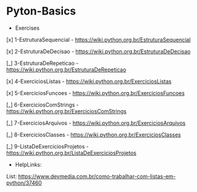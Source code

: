 
# Pyton-Basics

- Exercises

[x] 1-EstruturaSequencial - https://wiki.python.org.br/EstruturaSequencial 

[x] 2-EstruturaDeDecisao - https://wiki.python.org.br/EstruturaDeDecisao 

[_] 3-EstruturaDeRepeticao - https://wiki.python.org.br/EstruturaDeRepeticao 

[x] 4-ExerciciosListas - https://wiki.python.org.br/ExerciciosListas 

[x] 5-ExerciciosFuncoes - https://wiki.python.org.br/ExerciciosFuncoes

[_] 6-ExerciciosComStrings - https://wiki.python.org.br/ExerciciosComStrings 

[_] 7-ExerciciosArquivos - https://wiki.python.org.br/ExerciciosArquivos 

[_] 8-ExerciciosClasses - https://wiki.python.org.br/ExerciciosClasses 

[_] 9-ListaDeExerciciosProjetos - https://wiki.python.org.br/ListaDeExerciciosProjetos 


- HelpLinks: 

List: https://www.devmedia.com.br/como-trabalhar-com-listas-em-python/37460

